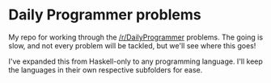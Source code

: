 Daily Programmer problems
==================

My repo for working through the [/r/DailyProgrammer](https://www.reddit.com/r/dailyprogrammer) problems. The going is slow, and not every problem will be tackled, but we'll see where this goes!

I've expanded this from Haskell-only to any programming language. I'll keep the languages in their own respective subfolders for ease.
